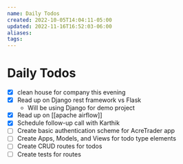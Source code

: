```yaml
---
name: Daily Todos
created: 2022-10-05T14:04:11-05:00
updated: 2022-11-16T16:52:03-06:00
aliases: 
tags: 
---
```

# Daily Todos
- [x] clean house for company this evening
- [x] Read up on Django rest framework vs Flask
	- Will be using Django for demo project
- [x] Read up on [[apache airflow]]
- [x] Schedule follow-up call with Karthik
- [ ] Create basic authentication scheme for AcreTrader app
- [ ] Create Apps, Models, and Views for todo type elements
- [ ] Create CRUD routes for todos
- [ ] Create tests for routes